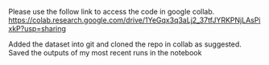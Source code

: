 Please use the follow link to access the code in google collab.
https://colab.research.google.com/drive/1YeGqx3q3aLj2_37tfJYRKPNjLAsPixkP?usp=sharing

Added the dataset into git and cloned the repo in collab as suggested.
Saved the outputs of my most recent runs in the notebook

